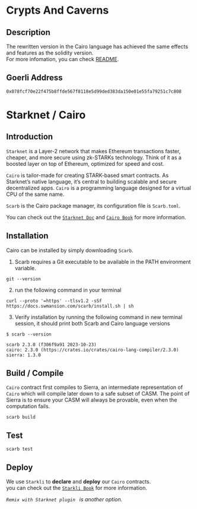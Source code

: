 # Crypts And Caverns

## Description

The rewritten version in the Cairo language has achieved the same effects and features as the solidity version.<br>
For more infomation, you can check [README](https://github.com/CheDAOLabs/cryptsandcaverns/blob/main/contract/README.md).

## Goerli Address

```shell
0x078fcf70e22f475b8ffde567f8118e5d99ded383da150e01e55fa79251c7c808
```

# Starknet / Cairo

## Introduction

`Starknet` is a Layer-2 network that makes Ethereum transactions faster, cheaper, and more secure using zk-STARKs technology. Think of it as a boosted layer on top of Ethereum, optimized for speed and cost.

`Cairo` is tailor-made for creating STARK-based smart contracts. As Starknet’s native language, it’s central to building scalable and secure decentralized apps. `Cairo` is a programming language designed for a virtual CPU of the same name.

`Scarb` is the Cairo package manager, its configuration file is `Scarb.toml`.

You can check out the [`Starknet Doc`](https://book.starknet.io/title-page.html) and  [`Cairo Book`](https://book.cairo-lang.org/title-page.html) for more information.

## Installation

Cairo can be installed by simply downloading `Scarb`.

1. Scarb requires a Git executable to be available in the PATH environment variable.

```shell
git --version
```

2. run the following command in your terminal

```shell
curl --proto '=https' --tlsv1.2 -sSf https://docs.swmansion.com/scarb/install.sh | sh
```

3. Verify installation by running the following command in new terminal session, it should print both Scarb and Cairo language versions

```shell
$ scarb --version

scarb 2.3.0 (f306f9a91 2023-10-23)
cairo: 2.3.0 (https://crates.io/crates/cairo-lang-compiler/2.3.0)
sierra: 1.3.0
```

## Build / Compile

`Cairo` contract first compiles to Sierra, an intermediate representation of `Cairo` which will compile later down to a safe subset of CASM. The point of Sierra is to ensure your CASM will always be provable, even when the computation fails.

```shell
scarb build
```

## Test

```shell
scarb test
```

## Deploy

We use `Starkli` to __declare__ and __deploy__ our `Cairo` contracts. <br>
you can check out the [`Starkli Book`]([`starli`](https://book.starkli.rs/introduction)) for more information.

_`Remix with Starknet plugin ` is another option._
